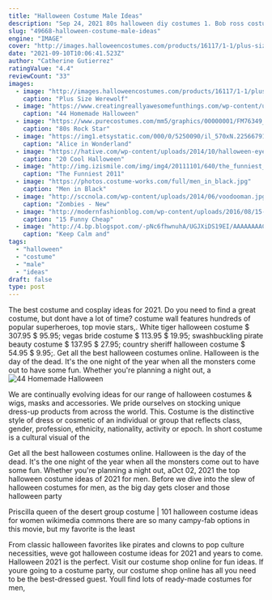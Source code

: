 ```yaml
---
title: "Halloween Costume Male Ideas"
description: "Sep 24, 2021 80s halloween diy costumes 1. Bob ross costume. This bob ross costume is hiding in your closet now! all you likely need to buy is the curly, brown afro wig. Check out this post for"
slug: "49668-halloween-costume-male-ideas"
engine: "IMAGE"
cover: "http://images.halloweencostumes.com/products/16117/1-1/plus-size-werewolf-costume.jpg"
date: "2021-09-10T10:06:41.523Z"
author: "Catherine Gutierrez"
ratingValue: "4.4"
reviewCount: "33"
images:
  - image: "http://images.halloweencostumes.com/products/16117/1-1/plus-size-werewolf-costume.jpg"
    caption: "Plus Size Werewolf"
  - image: "https://www.creatingreallyawesomefunthings.com/wp-content/uploads/2014/10/f98fd0301fc0356af207421a94ddab9e.jpg"
    caption: "44 Homemade Halloween"
  - image: "https://www.purecostumes.com/mm5/graphics/00000001/FM76349_full_1.jpg"
    caption: "80s Rock Star"
  - image: "https://img1.etsystatic.com/000/0/5250090/il_570xN.225667919.jpg"
    caption: "Alice in Wonderland"
  - image: "https://hative.com/wp-content/uploads/2014/10/halloween-eye-makeup/13-halloween-eye-makeup-ideas.jpg"
    caption: "20 Cool Halloween"
  - image: "http://img.izismile.com/img/img4/20111101/640/the_funniest_2011_halloween_costumes_640_01.jpg"
    caption: "The Funniest 2011"
  - image: "https://photos.costume-works.com/full/men_in_black.jpg"
    caption: "Men in Black"
  - image: "http://sccnola.com/wp-content/uploads/2014/06/voodooman.jpg"
    caption: "Zombies - New"
  - image: "http://modernfashionblog.com/wp-content/uploads/2016/08/15-Funny-Cheap-Easy-Homemade-Halloween-Costumes-2016-14.jpg"
    caption: "15 Funny Cheap"
  - image: "http://4.bp.blogspot.com/-pNc6fhwnuhA/UGJXiDS19EI/AAAAAAAAC8M/LOafIIlPfug/s1600/dragon+costume.jpg"
    caption: "Keep Calm and"
tags:
  - "halloween"
  - "costume"
  - "male"
  - "ideas"
draft: false
type: post
---
```


The best costume and cosplay ideas for 2021. Do you need to find a great costume, but dont have a lot of time? costume wall features hundreds of popular superheroes, top movie stars,. White tiger halloween costume $ 307.95 $ 95.95; vegas bride costume $ 113.95 $ 19.95; swashbuckling pirate beauty costume $ 137.95 $ 27.95; country sheriff halloween costume $ 54.95 $ 9.95;. Get all the best halloween costumes online. Halloween is the day of the dead. It's the one night of the year when all the monsters come out to have some fun. Whether you're planning a night out, a
![44 Homemade Halloween](https://www.creatingreallyawesomefunthings.com/wp-content/uploads/2014/10/f98fd0301fc0356af207421a94ddab9e.jpg "44 Homemade Halloween")

We are continually evolving ideas for our range of halloween costumes &amp; wigs, masks and accessories. We pride ourselves on stocking unique dress-up products from across the world. This. Costume is the distinctive style of dress or cosmetic of an individual or group that reflects class, gender, profession, ethnicity, nationality, activity or epoch. In short costume is a cultural visual of the
<!--inArticleAds-->

<!--galleryOne-->

Get all the best halloween costumes online. Halloween is the day of the dead. It's the one night of the year when all the monsters come out to have some fun. Whether you're planning a night out, aOct 02, 2021 the top halloween costume ideas of 2021 for men. Before we dive into the slew of halloween costumes for men, as the big day gets closer and those halloween party
<!--inArticleAds-->

<!--galleryTwo-->

Priscilla queen of the desert group costume | 101 halloween costume ideas for women wikimedia commons there are so many campy-fab options in this movie, but my favorite is the least
<!--galleryThree-->

From classic halloween favorites like pirates and clowns to pop culture necessities, weve got halloween costume ideas for 2021 and years to come. Halloween 2021 is the perfect. Visit our costume shop online for fun ideas. If youre going to a costume party, our costume shop online has all you need to be the best-dressed guest. Youll find lots of ready-made costumes for men,